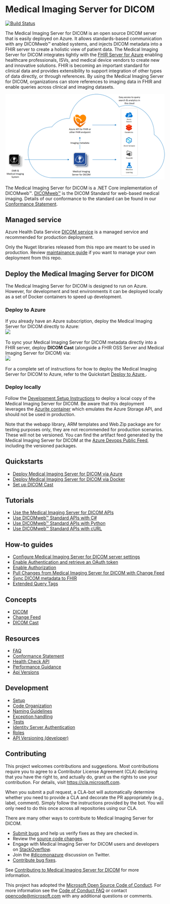 # Medical Imaging Server for DICOM

 [![Build Status](https://microsofthealthoss.visualstudio.com/DicomServer/_apis/build/status/CI-Build-OSS?branchName=main)](https://microsofthealthoss.visualstudio.com/DicomServer/_build/latest?definitionId=34&branchName=main)

The Medical Imaging Server for DICOM is an open source DICOM server that is easily deployed on Azure. It allows standards-based communication with any DICOMweb&trade; enabled systems, and injects DICOM metadata into a FHIR server to create a holistic view of patient data. The Medical Imaging Server for DICOM integrates tightly with the [FHIR Server for Azure](https://github.com/microsoft/fhir-server) enabling healthcare professionals, ISVs, and medical device vendors to create new and innovative solutions. FHIR is becoming an important standard for clinical data and provides extensibility to support integration of other types of data directly, or through references. By using the Medical Imaging Server for DICOM, organizations can store references to imaging data in FHIR and enable queries across clinical and imaging datasets.

![Architecture](docs/images/DICOM-arch.png)

The Medical Imaging Server for DICOM is a .NET Core implementation of DICOMweb&trade;. [DICOMweb&trade;](https://www.dicomstandard.org/using/dicomweb) is the DICOM Standard for web-based medical imaging. Details of our conformance to the standard can be found in our [Conformance Statement](docs/resources/conformance-statement.md).

## Managed service

Azure Health Data Service [DICOM service](https://docs.microsoft.com/en-us/azure/healthcare-apis/dicom/deploy-dicom-services-in-azure) is a managed service and recommended for production deployment.

Only the Nuget libraries released from this repo are meant to be used in production.
Review [maintainance guide]( ./docs/resources/dicom-server-maintaince-guide.md) if you want to manage your own deployment from this repo.   


## Deploy the Medical Imaging Server for DICOM

The Medical Imaging Server for DICOM is designed to run on Azure. However, for development and test environments it can be deployed locally as a set of Docker containers to speed up development.

### Deploy to Azure

If you already have an Azure subscription, deploy the Medical Imaging Server for DICOM directly to Azure: <br/>
    <a href="https://portal.azure.com/#create/Microsoft.Template/uri/https%3A%2F%2Fraw.githubusercontent.com%2Fmicrosoft%2Fdicom-server%2Fmain%2Fsamples%2Ftemplates%2Fdefault-azuredeploy.json" target="_blank"><img src="https://aka.ms/deploytoazurebutton"/></a>

To sync your Medical Imaging Server for DICOM metadata directly into a FHIR server, deploy **DICOM Cast** (alongside a FHIR OSS Server and Medical Imaging Server for DICOM) via: <br/>
    <a href="https://portal.azure.com/#create/Microsoft.Template/uri/https%3A%2F%2Fraw.githubusercontent.com%2Fmicrosoft%2Fdicom-server%2Fmain%2Fconverter%2Fdicom-cast%2Fsamples%2Ftemplates%2Fdefault-azuredeploy.json" target="_blank"><img src="https://aka.ms/deploytoazurebutton"/>
    </a>

For a complete set of instructions for how to deploy the Medical Imaging Server for DICOM to Azure, refer to the Quickstart [Deploy to Azure ](docs/quickstarts/deploy-via-azure.md).

### Deploy locally

Follow the [Development Setup Instructions](docs/development/setup.md) to deploy a local copy of the Medical Imaging Server for DICOM. Be aware that this deployment leverages the [Azurite container](https://github.com/Azure/Azurite) which emulates the Azure Storage API, and should not be used in production.

Note that the webapp library, ARM templates and Web.Zip package are for testing purposes only, they are not recommended for production scenarios. These will not be versioned. You can find the artifact feed generated by the Medical Imaging Server for DICOM at the [Azure Devops Public Feed](https://microsofthealthoss.visualstudio.com/FhirServer/_packaging?_a=feed&feed=Public), including the versioned packages.

## Quickstarts

- [Deploy Medical Imaging Server for DICOM via Azure](docs/quickstarts/deploy-via-azure.md)
- [Deploy Medical Imaging Server for DICOM via Docker](docs/quickstarts/deploy-via-docker.md)
- [Set up DICOM Cast](docs/quickstarts/deploy-dicom-cast.md)

## Tutorials

- [Use the Medical Imaging Server for DICOM APIs](docs/tutorials/use-the-medical-imaging-server-apis.md)
- [Use DICOMweb&trade; Standard APIs with C#](docs/tutorials/use-dicom-web-standard-apis-with-c%23.md)
- [Use DICOMweb&trade; Standard APIs with Python](docs/tutorials/use-dicom-web-standard-apis-with-python.md)
- [Use DICOMweb&trade; Standard APIs with cURL](docs/tutorials/use-dicom-web-standard-apis-with-curl.md)

## How-to guides

- [Configure Medical Imaging Server for DICOM server settings](docs/how-to-guides/configure-dicom-server-settings.md)
- [Enable Authentication and retrieve an OAuth token](docs/how-to-guides/enable-authentication-with-tokens.md)
- [Enable Authorization](docs/how-to-guides/enable-authorization.md)
- [Pull Changes from Medical Imaging Server for DICOM with Change Feed](docs/how-to-guides/pull-changes-from-change-feed.md)
- [Sync DICOM metadata to FHIR](docs/how-to-guides/sync-dicom-metadata-to-fhir.md)
- [Extended Query Tags](docs/how-to-guides/extended-query-tags.md)

## Concepts

- [DICOM](docs/concepts/dicom.md)
- [Change Feed](docs/concepts/change-feed.md)
- [DICOM Cast](docs/concepts/dicom-cast.md)

## Resources

- [FAQ](docs/resources/faq.md)
- [Conformance Statement](docs/resources/conformance-statement.md)
- [Health Check API](docs/resources/health-check-api.md)
- [Performance Guidance](docs/resources/performance-guidance.md)
- [Api Versions](docs/api-versioning.md)

## Development

- [Setup](docs/development/setup.md)
- [Code Organization](docs/development/code-organization.md)
- [Naming Guidelines](docs/development/naming-guidelines.md)
- [Exception handling](docs/development/exception-handling.md)
- [Tests](docs/development/tests.md)
- [Identity Server Authentication](docs/development/identity-server-authentication.md)
- [Roles](docs/development/roles.md)
- [API Versioning (developer)](docs/development/api-versioning-developers.md)

## Contributing

This project welcomes contributions and suggestions.  Most contributions require you to agree to a
Contributor License Agreement (CLA) declaring that you have the right to, and actually do, grant us
the rights to use your contribution. For details, visit https://cla.microsoft.com.

When you submit a pull request, a CLA-bot will automatically determine whether you need to provide
a CLA and decorate the PR appropriately (e.g., label, comment). Simply follow the instructions
provided by the bot. You will only need to do this once across all repositories using our CLA.

There are many other ways to contribute to Medical Imaging Server for DICOM.
* [Submit bugs](https://github.com/Microsoft/dicom-server/issues) and help us verify fixes as they are checked in.
* Review the [source code changes](https://github.com/Microsoft/dicom-server/pulls).
* Engage with Medical Imaging Server for DICOM users and developers on [StackOverflow](https://stackoverflow.com/questions/tagged/medical-imaging-server-for-dicom).
* Join the [#dicomonazure](https://twitter.com/hashtag/dicomonazure?f=tweets&vertical=default) discussion on Twitter.
* [Contribute bug fixes](CONTRIBUTING.md).

See [Contributing to Medical Imaging Server for DICOM](CONTRIBUTING.md) for more information.

This project has adopted the [Microsoft Open Source Code of Conduct](https://opensource.microsoft.com/codeofconduct/).
For more information see the [Code of Conduct FAQ](https://opensource.microsoft.com/codeofconduct/faq/) or
contact [opencode@microsoft.com](mailto:opencode@microsoft.com) with any additional questions or comments.
